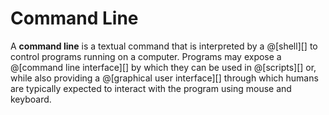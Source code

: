 # Command Line

A __command line__ is a textual command that is interpreted by a @[shell][] to control
programs running on a computer. Programs may expose a @[command line interface][] by
which they can be used in @[scripts][] or, while also providing a @[graphical user interface][]
through which humans are typically expected to interact with the program using mouse and
keyboard.
